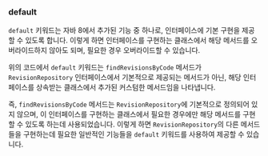 ### default

`default` 키워드는 자바 8에서 추가된 기능 중 하나로, 인터페이스에 기본 구현을 제공할 수 있도록 합니다. 이렇게 하면 인터페이스를 구현하는 클래스에서 해당 메서드를 오버라이드하지 않아도 되며, 필요한 경우 오버라이드할 수 있습니다.

위의 코드에서 `default` 키워드는 `findRevisionsByCode` 메서드가 `RevisionRepository` 인터페이스에서 기본적으로 제공되는 메서드가 아닌, 해당 인터페이스를 상속받는 클래스에서 추가된 커스텀한 메서드임을 나타냅니다.

즉, `findRevisionsByCode` 메서드는 `RevisionRepository`에 기본적으로 정의되어 있지 않으며, 이 인터페이스를 구현하는 클래스에서 필요한 경우에만 해당 메서드를 구현할 수 있도록 하는데 사용되었습니다. 이렇게 하면 `RevisionRepository`의 다른 메서드들을 구현하는데 필요한 일반적인 기능들을 `default` 키워드를 사용하여 제공할 수 있습니다.